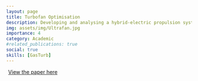 ```yaml
---
layout: page
title: Turbofan Optimisation
description: Developing and analysing a hybrid-electric propulsion system for a commercial aircraft.
img: assets/img/Ultrafan.jpg
importance: 4
category: Academic
#related_publications: true
social: true 
skills: [GasTurb]
---
```


<a href="{{ 'assets/pdf/AERO3261_Group20_Assignment_2.pdf' | relative_url }}" 
   target="_blank" 
   rel="noopener noreferrer" 
   style="display: inline-flex; align-items: center; gap: 0.4em;">
  <i class="fas fa-file-pdf fa-2x"></i>
  <span>View the paper here</span>
  <i class="fa-solid fa-arrow-up-right-from-square"></i>
</a>